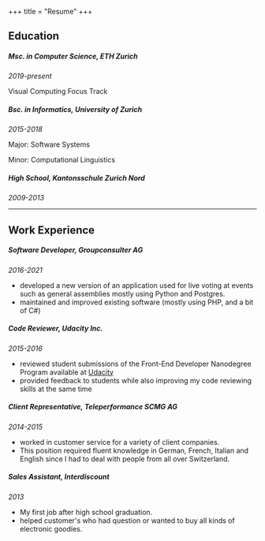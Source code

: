 +++
title = "Resume"
+++

## Education

##### Msc. in Computer Science, ETH Zurich

  *2019-present*

  Visual Computing Focus Track


##### Bsc. in Informatics, University of Zurich

  *2015-2018*

  Major: Software Systems

  Minor: Computational Linguistics


##### High School, Kantonsschule Zurich Nord

  *2009-2013*


<hr>

## Work Experience


##### Software Developer, Groupconsulter AG

  *2016-2021*

  * developed a new version of an application used for live voting at events such
  as general assemblies mostly using Python and Postgres.
  * maintained and improved existing software (mostly using PHP, and a bit of C#)


##### Code Reviewer, Udacity Inc.

  *2015-2016*

  * reviewed student submissions of the Front-End Developer Nanodegree Program available
  at [Udacity](https://udacity.com)
  * provided feedback to students while also improving my code reviewing skills
  at the same time


##### Client Representative, Teleperformance SCMG AG

  *2014-2015*

  * worked in customer service for a variety of client companies.
  * This position required fluent knowledge in German, French, Italian and English
  since I had to deal with people from all over Switzerland.


##### Sales Assistant, Interdiscount

  *2013*

  * My first job after high school graduation.
  * helped customer's who had question or wanted to buy all kinds of electronic
  goodies.
